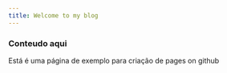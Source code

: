 ```yaml
---
title: Welcome to my blog
---
```


### Conteudo aqui
Está é uma página de exemplo para criação de pages on github

